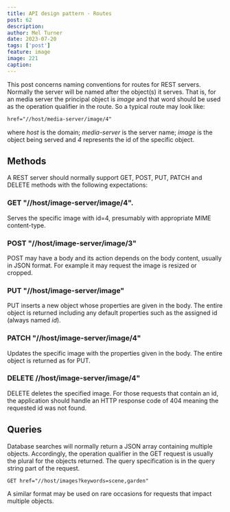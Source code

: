 ```yaml
---
title: API design pattern - Routes
post: 62
description: 
author: Mel Turner
date: 2023-07-20
tags: ['post']
feature: image
image: 221
caption: 
---
```

This post concerns naming conventions for routes for REST servers. Normally the server will be named after the object(s) it serves. That is, for an media server the principal object is *image* and that word should be used as the operation qualifier in the route. So a typical route may look like:

```html
href="//host/media-server/image/4"
```
where *host* is the domain; *media-server* is the server name; *image* is the object being served and *4* represents the id of the specific object.

## Methods 
A REST server should normally support GET, POST, PUT, PATCH and DELETE methods with the following expectations:

### GET "//host/image-server/image/4".
Serves the specific image with id=4, presumably with appropriate MIME content-type.

### POST "//host/image-server/image/3"
POST may have a body and its action depends on the body content, usually in JSON format. For example it may request the image is resized or cropped.

### PUT "//host/image-server/image"
PUT inserts a new object whose properties are given in the body. The entire object is returned including any default properties such as the assigned id (always named *id*).

### PATCH "//host/image-server/image/4"
Updates the specific image with the properties given in the body. The entire object is returned as for PUT.

### DELETE //host/image-server/image/4"
DELETE deletes the specified image.
For those requests that contain an id, the application should handle an HTTP response code of 404 meaning the requested id was not found.

## Queries
Database searches will normally return a JSON array containing multiple objects. Accordingly, the operation qualifier in the GET request is usually the plural for the objects returned. The query specification is in the query string part of the request.

```
GET href="//host/images?keywords=scene,garden"
```
A similar format may be used on rare occasions for requests that impact multiple objects.



